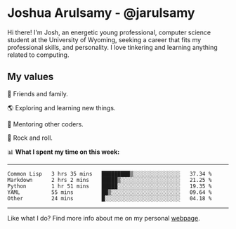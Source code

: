 # Joshua Arulsamy - @jarulsamy

Hi there! I'm Josh, an energetic young professional, computer science student at the University of Wyoming, seeking a career that fits my professional skills, and personality. I love tinkering and learning anything related to computing.

## My values

:yellow_heart: Friends and family.

:earth_americas: Exploring and learning new things.

:book: Mentoring other coders.

:guitar: Rock and roll.

:bar_chart: **What I spent my time on this week:**

------
<!--START_SECTION:waka-->
```text
Common Lisp   3 hrs 35 mins   █████████▒░░░░░░░░░░░░░░░   37.34 % 
Markdown      2 hrs 2 mins    █████▒░░░░░░░░░░░░░░░░░░░   21.25 % 
Python        1 hr 51 mins    █████░░░░░░░░░░░░░░░░░░░░   19.35 % 
YAML          55 mins         ██▒░░░░░░░░░░░░░░░░░░░░░░   09.64 % 
Other         24 mins         █░░░░░░░░░░░░░░░░░░░░░░░░   04.18 % 
```
<!--END_SECTION:waka-->
------

Like what I do? Find more info about me on my personal [webpage](https://arulsamy.me).
